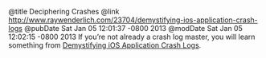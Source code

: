 @title Deciphering Crashes
@link http://www.raywenderlich.com/23704/demystifying-ios-application-crash-logs
@pubDate Sat Jan 05 12:01:37 -0800 2013
@modDate Sat Jan 05 12:02:15 -0800 2013
If you’re not already a crash log master, you will learn something from <a href="http://www.raywenderlich.com/23704/demystifying-ios-application-crash-logs">Demystifying iOS Application Crash Logs</a>.
